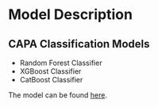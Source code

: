 # Model Description

## CAPA Classification Models

* Random Forest Classifier
* XGBoost Classifier
* CatBoost Classifier

The model can be found [here](https://colab.research.google.com/drive/10QtuiFS4XH6p1Ev8zUt4P58YAsJwIjLk?usp=sharing).
